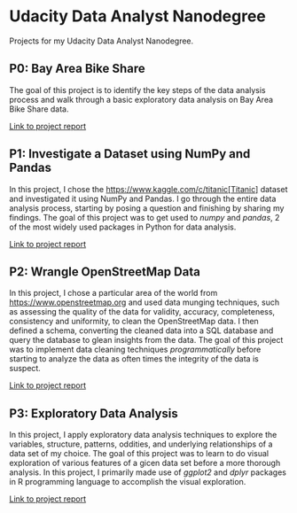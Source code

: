 # Udacity Data Analyst Nanodegree
Projects for my Udacity Data Analyst Nanodegree. 

## P0: Bay Area Bike Share 

The goal of this project is to identify the key steps of the data analysis process and walk through a basic exploratory data analysis on Bay Area Bike Share data. 

[Link to project report](https://github.com/iyer-karthik/udacity-dand/blob/master/p0/Bay_Area_Bike_Share_Analysis.ipynb)

## P1: Investigate a Dataset using NumPy and Pandas

In this project, I chose the https://www.kaggle.com/c/titanic[Titanic] dataset and investigated it using NumPy and Pandas. I go through the entire data analysis process, starting by posing a question and finishing by sharing my findings. The goal of this project was to get used to *numpy* and *pandas*, 2 of the most widely used packages in Python for data analysis. 

[Link to project report](https://github.com/iyer-karthik/udacity-dand/blob/master/p1/titanic_notebook.ipynb)

## P2: Wrangle OpenStreetMap Data

In this project, I chose a particular area of the world from  https://www.openstreetmap.org and used data munging techniques, such as assessing the quality of the data for validity, accuracy, completeness, consistency and uniformity, to clean the OpenStreetMap data. I then defined a schema, converting the cleaned data into a SQL database and query the database to glean insights from the data. The goal of this project was to implement data cleaning techniques *programmatically* before starting to analyze the data as often times the integrity of the data is suspect. 

[Link to project report](https://github.com/iyer-karthik/udacity-dand/blob/master/p2/final_project.md)

## P3: Exploratory Data Analysis

In this project, I apply exploratory data analysis techniques to explore the variables, structure, patterns, oddities, and underlying
relationships of a data set of my choice. The goal of this project was to learn to do visual exploration of various features of a gicen data set before a more thorough analysis. In this project, I primarily made use of *ggplot2* and *dplyr* packages in R programming language to accomplish the visual exploration. 

[Link to project report](https://github.com/iyer-karthik/udacity-dand/blob/master/p3/Final_project.pdf)
